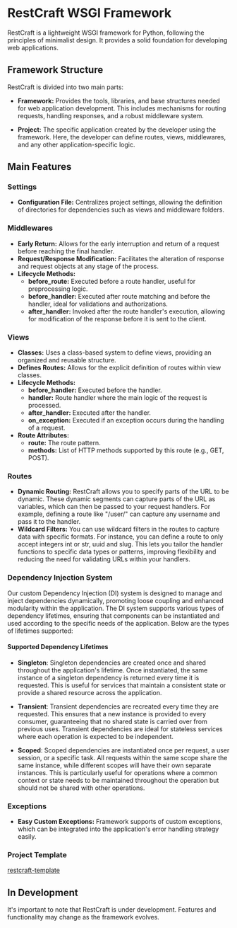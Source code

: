 # RestCraft WSGI Framework

RestCraft is a lightweight WSGI framework for Python, following the principles of minimalist design. It provides a solid foundation for developing web applications.

## Framework Structure

RestCraft is divided into two main parts:

- **Framework:** Provides the tools, libraries, and base structures needed for web application development. This includes mechanisms for routing requests, handling responses, and a robust middleware system.

- **Project:** The specific application created by the developer using the framework. Here, the developer can define routes, views, middlewares, and any other application-specific logic.

## Main Features

### Settings

- **Configuration File:** Centralizes project settings, allowing the definition of directories for dependencies such as views and middleware folders.

### Middlewares

- **Early Return:** Allows for the early interruption and return of a request before reaching the final handler.
- **Request/Response Modification:** Facilitates the alteration of response and request objects at any stage of the process.
- **Lifecycle Methods:**
  - **before_route:** Executed before a route handler, useful for preprocessing logic.
  - **before_handler:** Executed after route matching and before the handler, ideal for validations and authorizations.
  - **after_handler:** Invoked after the route handler's execution, allowing for modification of the response before it is sent to the client.

### Views

- **Classes:** Uses a class-based system to define views, providing an organized and reusable structure.
- **Defines Routes:** Allows for the explicit definition of routes within view classes.
- **Lifecycle Methods:**
  - **before_handler:** Executed before the handler.
  - **handler:** Route handler where the main logic of the request is processed.
  - **after_handler:** Executed after the handler.
  - **on_exception:** Executed if an exception occurs during the handling of a request.
- **Route Attributes:**
  - **route:** The route pattern.
  - **methods:** List of HTTP methods supported by this route (e.g., GET, POST).

### Routes

- **Dynamic Routing:** RestCraft allows you to specify parts of the URL to be dynamic. These dynamic segments can capture parts of the URL as variables, which can then be passed to your request handlers. For example, defining a route like "/user/<username>" can capture any username and pass it to the handler.
- **Wildcard Filters:** You can use wildcard filters in the routes to capture data with specific formats. For instance, you can define a route to only accept integers int or str, uuid and slug. This lets you tailor the handler functions to specific data types or patterns, improving flexibility and reducing the need for validating URLs within your handlers.

### Dependency Injection System

Our custom Dependency Injection (DI) system is designed to manage and inject dependencies dynamically, promoting loose coupling and enhanced modularity within the application. The DI system supports various types of dependency lifetimes, ensuring that components can be instantiated and used according to the specific needs of the application. Below are the types of lifetimes supported:

#### Supported Dependency Lifetimes

- **Singleton**: Singleton dependencies are created once and shared throughout the application's lifetime. Once instantiated, the same instance of a singleton dependency is returned every time it is requested. This is useful for services that maintain a consistent state or provide a shared resource across the application.

- **Transient**: Transient dependencies are recreated every time they are requested. This ensures that a new instance is provided to every consumer, guaranteeing that no shared state is carried over from previous uses. Transient dependencies are ideal for stateless services where each operation is expected to be independent.

- **Scoped**: Scoped dependencies are instantiated once per request, a user session, or a specific task. All requests within the same scope share the same instance, while different scopes will have their own separate instances. This is particularly useful for operations where a common context or state needs to be maintained throughout the operation but should not be shared with other operations.

### Exceptions

- **Easy Custom Exceptions:** Framework supports of custom exceptions, which can be integrated into the application's error handling strategy easily.

### Project Template

[restcraft-template](https://github.com/lsfratel/restcraft-template)

## In Development

It's important to note that RestCraft is under development. Features and functionality may change as the framework evolves.
